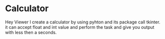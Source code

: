 # Calculator
Hey Viewer I create a calculator by using pyhton and its package call tkinter. it can accept float and int value and perform the task and give you output with less then a seconds.
